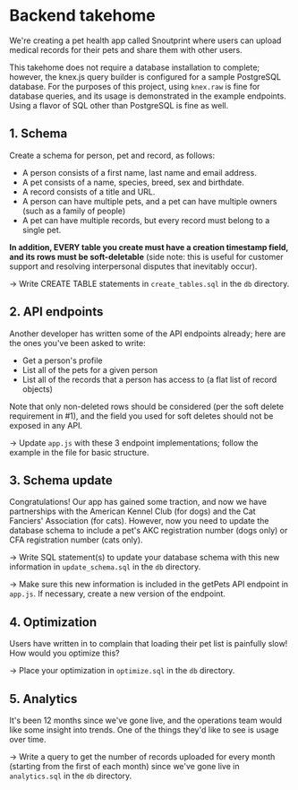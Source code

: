 # Backend takehome

We're creating a pet health app called Snoutprint where users can upload medical records for their pets and share them with other users.

This takehome does not require a database installation to complete; however, the knex.js query builder is configured for a sample PostgreSQL database.
For the purposes of this project, using `knex.raw` is fine for database queries, and its usage is demonstrated in the example endpoints.
Using a flavor of SQL other than PostgreSQL is fine as well.

## 1. Schema

Create a schema for person, pet and record, as follows:

- A person consists of a first name, last name and email address.
- A pet consists of a name, species, breed, sex and birthdate.
- A record consists of a title and URL.
- A person can have multiple pets, and a pet can have multiple owners (such as a family of people)
- A pet can have multiple records, but every record must belong to a single pet.

**In addition, EVERY table you create must have a creation timestamp field, and its rows must be soft-deletable** (side note: this is useful for customer support and resolving interpersonal disputes that inevitably occur).

→ Write CREATE TABLE statements in `create_tables.sql` in the `db` directory.

## 2. API endpoints

Another developer has written some of the API endpoints already; here are the ones you've been asked to write:

- Get a person's profile
- List all of the pets for a given person
- List all of the records that a person has access to (a flat list of record objects)

Note that only non-deleted rows should be considered (per the soft delete requirement in #1), and the field you used for soft deletes should not be exposed in any API.

→ Update `app.js` with these 3 endpoint implementations; follow the example in the file for basic structure.

## 3. Schema update

Congratulations! Our app has gained some traction, and now we have partnerships with the American Kennel Club (for dogs) and the Cat Fanciers' Association (for cats). However, now you need to update the database schema to include a pet's AKC registration number (dogs only) or CFA registration number (cats only).

→ Write SQL statement(s) to update your database schema with this new information in `update_schema.sql` in the `db` directory.

→ Make sure this new information is included in the getPets API endpoint in `app.js`. If necessary, create a new version of the endpoint.

## 4. Optimization

Users have written in to complain that loading their pet list is painfully slow! How would you optimize this? 

→ Place your optimization in `optimize.sql` in the `db` directory.

## 5. Analytics

It's been 12 months since we've gone live, and the operations team would like some insight into trends. One of the things they'd like to see is usage over time.

→ Write a query to get the number of records uploaded for every month (starting from the first of each month) since we've gone live in `analytics.sql` in the `db` directory.
